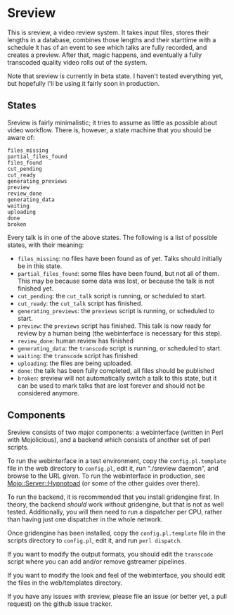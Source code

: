 # Sreview

This is sreview, a video review system. It takes input files, stores
their lengths in a database, combines those lengths and their starttime
with a schedule it has of an event to see which talks are fully
recorded, and creates a preview. After that, magic happens, and
eventually a fully transcoded quality video rolls out of the system.

Note that sreview is currently in beta state. I haven't tested
everything yet, but hopefully I'll be using it fairly soon in
production.

## States

Sreview is fairly minimalistic; it tries to assume as little as possible
about video workflow. There is, however, a state machine that you should
be aware of:

    files_missing
    partial_files_found
    files_found
    cut_pending
    cut_ready
    generating_previews
    preview
    review_done
    generating_data
    waiting
    uploading
    done
    broken

Every talk is in one of the above states. The following is a list of
possible states, with their meaning:

- `files_missing`: no files have been found as of yet. Talks should
  initially be in this state.
- `partial_files_found`: some files have been found, but not all of
  them. This may be because some data was lost, or because the talk is
  not finished yet.
- `cut_pending`: the `cut_talk` script is running, or scheduled to
  start.
- `cut_ready`: the `cut_talk` script has finished.
- `generating_previews`: the `previews` script is running, or scheduled
  to start.
- `preview`: the `previews` script has finished. This talk is now ready
  for review by a human being (the webinterface is necessary for this
  step).
- `review_done`: human review has finished
- `generating_data`: the `transcode` script is running, or scheduled to
  start.
- `waiting`: the `transcode` script has finished
- `uploading`: the files are being uploaded.
- `done`: the talk has been fully completed, all files should be
  published
- `broken`: sreview will not automatically switch a talk to this state,
  but it can be used to mark talks that are lost forever and should not
  be considered anymore.

## Components

Sreview consists of two major components: a webinterface (written in
Perl with Mojolicious), and a backend which consists of another set of
perl scripts.

To run the webinterface in a test environment, copy the
`config.pl.template` file in the web directory to `config.pl`, edit it,
run "./sreview daemon", and browse to the URL given. To run the
webinterface in production, see
[Mojo::Server::Hypnotoad](http://mojolicious.org/perldoc/Mojo/Server/Hypnotoad)
(or some of the other guides over there).

To run the backend, it is recommended that you install gridengine first.
In theory, the backend *should* work without gridengine, but that is not
as well tested. Additionally, you will then need to run a dispatcher per
CPU, rather than having just one dispatcher in the whole network.

Once gridengine has been installed, copy the `config.pl.template` file
in the scripts directory to `config.pl`, edit it, and run `perl
dispatch`.

If you want to modify the output formats, you should edit the
`transcode` script where you can add and/or remove gstreamer pipelines.

If you want to modify the look and feel of the webinterface, you should
edit the files in the web/templates directory.

If you have any issues with sreview, please file an issue (or better
yet, a pull request) on the github issue tracker.

